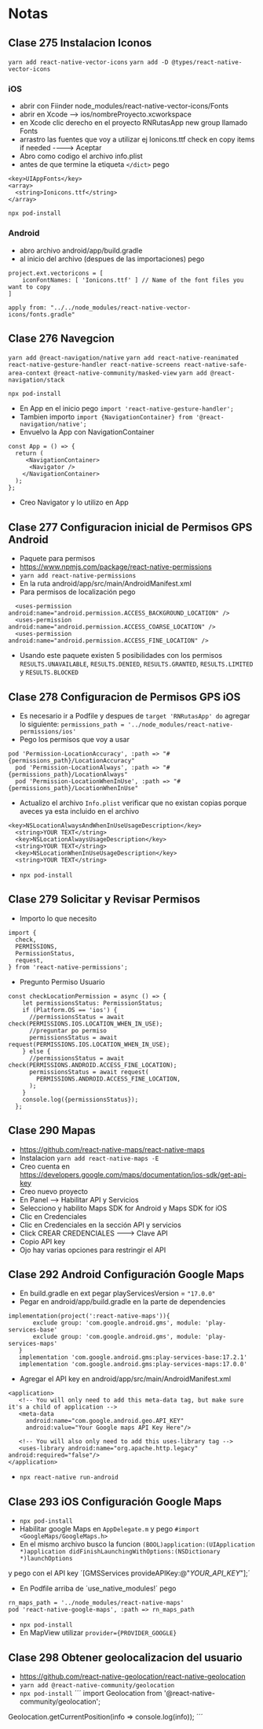 # Notas

## Clase 275 Instalacion Iconos

`yarn add react-native-vector-icons`
`yarn add -D @types/react-native-vector-icons`

### iOS

- abrir con Fiinder node_modules/react-native-vector-icons/Fonts
- abrir en Xcode --> ios/nombreProyecto.xcworkspace
- en Xcode clic derecho en el proyecto RNRutasApp new group llamado Fonts
- arrastro las fuentes que voy a utilizar ej Ionicons.ttf check en copy items if needed ----> Aceptar
- Abro como codigo el archivo info.plist
- antes de que termine la etiqueta `</dict>` pego

```
<key>UIAppFonts</key>
<array>
  <string>Ionicons.ttf</string>
</array>
```

`npx pod-install`

### Android

- abro archivo android/app/build.gradle
- al inicio del archivo (despues de las importaciones) pego

```
project.ext.vectoricons = [
    iconFontNames: [ 'Ionicons.ttf' ] // Name of the font files you want to copy
]

apply from: "../../node_modules/react-native-vector-icons/fonts.gradle"
```

## Clase 276 Navegcion

`yarn add @react-navigation/native`
`yarn add react-native-reanimated react-native-gesture-handler react-native-screens react-native-safe-area-context @react-native-community/masked-view`
`yarn add @react-navigation/stack`

`npx pod-install`

- En App en el inicio pego
  `import 'react-native-gesture-handler';`
- Tambien importo
  `import {NavigationContainer} from '@react-navigation/native';`
- Envuelvo la App con NavigationContainer

```
const App = () => {
  return (
     <NavigationContainer>
      <Navigator />
    </NavigationContainer>
  );
};
```

- Creo Navigator y lo utilizo en App

## Clase 277 Configuracion inicial de Permisos GPS Android

- Paquete para permisos
- https://www.npmjs.com/package/react-native-permissions
- `yarn add react-native-permissions`
- En la ruta android/app/src/main/AndroidManifest.xml
- Para permisos de localización pego

```
  <uses-permission android:name="android.permission.ACCESS_BACKGROUND_LOCATION" />
  <uses-permission android:name="android.permission.ACCESS_COARSE_LOCATION" />
  <uses-permission android:name="android.permission.ACCESS_FINE_LOCATION" />
```

- Usando este paquete existen 5 posibilidades con los permisos `RESULTS.UNAVAILABLE`, `RESULTS.DENIED`, `RESULTS.GRANTED`, `RESULTS.LIMITED` y `RESULTS.BLOCKED`

## Clase 278 Configuracion de Permisos GPS iOS

- Es necesario ir a Podfile y despues de `target 'RNRutasApp' do` agregar lo siguiente: `permissions_path = '../node_modules/react-native-permissions/ios'`
- Pego los permisos que voy a usar

```
pod 'Permission-LocationAccuracy', :path => "#{permissions_path}/LocationAccuracy"
  pod 'Permission-LocationAlways', :path => "#{permissions_path}/LocationAlways"
  pod 'Permission-LocationWhenInUse', :path => "#{permissions_path}/LocationWhenInUse"
```

- Actualizo el archivo `Info.plist` verificar que no existan copias porque aveces ya esta incluido en el archivo

```
<key>NSLocationAlwaysAndWhenInUseUsageDescription</key>
  <string>YOUR TEXT</string>
  <key>NSLocationAlwaysUsageDescription</key>
  <string>YOUR TEXT</string>
  <key>NSLocationWhenInUseUsageDescription</key>
  <string>YOUR TEXT</string>
```

- `npx pod-install`

## Clase 279 Solicitar y Revisar Permisos

- Importo lo que necesito

```
import {
  check,
  PERMISSIONS,
  PermissionStatus,
  request,
} from 'react-native-permissions';
```

- Pregunto Permiso Usuario

```
const checkLocationPermission = async () => {
    let permissionsStatus: PermissionStatus;
    if (Platform.OS == 'ios') {
      //permissionsStatus = await check(PERMISSIONS.IOS.LOCATION_WHEN_IN_USE);
      //preguntar po permiso
      permissionsStatus = await request(PERMISSIONS.IOS.LOCATION_WHEN_IN_USE);
    } else {
      //permissionsStatus = await check(PERMISSIONS.ANDROID.ACCESS_FINE_LOCATION);
      permissionsStatus = await request(
        PERMISSIONS.ANDROID.ACCESS_FINE_LOCATION,
      );
    }
    console.log({permissionsStatus});
  };
```

## Clase 290 Mapas

- https://github.com/react-native-maps/react-native-maps
- Instalacion `yarn add react-native-maps -E`
- Creo cuenta en https://developers.google.com/maps/documentation/ios-sdk/get-api-key
- Creo nuevo proyecto
- En Panel --> Habilitar API y Servicios
- Selecciono y habilito Maps SDK for Android y Maps SDK for iOS
- Clic en Credenciales
- Clic en Credenciales en la sección API y servicios
- Click CREAR CREDENCIALES ---> Clave API
- Copio API key
- Ojo hay varias opciones para restringir el API

## Clase 292 Android Configuración Google Maps

- En build.gradle en ext pegar playServicesVersion = `"17.0.0"`
- Pegar en android/app/build.gradle en la parte de dependencies

```
implementation(project(':react-native-maps')){
       exclude group: 'com.google.android.gms', module: 'play-services-base'
       exclude group: 'com.google.android.gms', module: 'play-services-maps'
   }
   implementation 'com.google.android.gms:play-services-base:17.2.1'
   implementation 'com.google.android.gms:play-services-maps:17.0.0'
```

- Agregar el API key en android/app/src/main/AndroidManifest.xml

```
<application>
   <!-- You will only need to add this meta-data tag, but make sure it's a child of application -->
   <meta-data
     android:name="com.google.android.geo.API_KEY"
     android:value="Your Google maps API Key Here"/>

   <!-- You will also only need to add this uses-library tag -->
   <uses-library android:name="org.apache.http.legacy" android:required="false"/>
</application>
```

- `npx react-native run-android`

## Clase 293 iOS Configuración Google Maps

- `npx pod-install`
- Habilitar google Maps en `AppDelegate.m` y pego
  `#import <GoogleMaps/GoogleMaps.h>`
- En el mismo archivo busco la funcion
  `(BOOL)application:(UIApplication *)application didFinishLaunchingWithOptions:(NSDictionary *)launchOptions`

y pego con el API key ´[GMSServices provideAPIKey:@"_YOUR_API_KEY_"];´

- En Podfile arriba de ´use_native_modules!´ pego

```
rn_maps_path = '../node_modules/react-native-maps'
pod 'react-native-google-maps', :path => rn_maps_path
```

- `npx pod-install`
- En MapView utilizar `provider={PROVIDER_GOOGLE}`

## Clase 298 Obtener geolocalizacion del usuario

- https://github.com/react-native-geolocation/react-native-geolocation
- `yarn add @react-native-community/geolocation`
- `npx pod-install`
  ´´´
  import Geolocation from '@react-native-community/geolocation';

Geolocation.getCurrentPosition(info => console.log(info));
´´´

<!-- > ### Aplicación realizada con React Native consiste en una aplicación tipo Pokedex -->

<!-- - Ejecuta `cd RN-Pokedex`
- Ejecuta `yarn install`
- Si lo ejecutas para iOS `npx pod-install && npx react-native run-ios`
- Si lo ejecutas para Android `npx react-native run-android` -->
